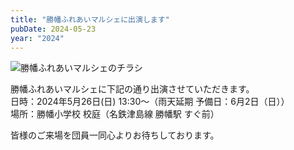 ```yaml
---
title: "勝幡ふれあいマルシェに出演します"
pubDate: 2024-05-23
year: "2024"
---
```


![勝幡ふれあいマルシェのチラシ](@/assets/2024flyer_shobata_marche.webp)

勝幡ふれあいマルシェに下記の通り出演させていただきます。\
日時：2024年5月26日(日) 13:30～（雨天延期 予備日：6月2日（日））\
場所：勝幡小学校 校庭（名鉄津島線 勝幡駅 すぐ前）

皆様のご来場を団員一同心よりお待ちしております。
